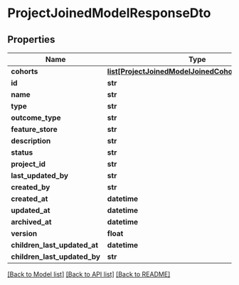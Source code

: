 # ProjectJoinedModelResponseDto

## Properties
Name | Type | Description | Notes
------------ | ------------- | ------------- | -------------
**cohorts** | [**list[ProjectJoinedModelJoinedCohortResponseDto]**](ProjectJoinedModelJoinedCohortResponseDto.md) |  | [optional] 
**id** | **str** |  | [optional] 
**name** | **str** |  | 
**type** | **str** |  | 
**outcome_type** | **str** |  | [optional] 
**feature_store** | **str** |  | 
**description** | **str** |  | [optional] 
**status** | **str** |  | [optional] 
**project_id** | **str** |  | 
**last_updated_by** | **str** |  | [optional] 
**created_by** | **str** |  | [optional] 
**created_at** | **datetime** |  | [optional] 
**updated_at** | **datetime** |  | [optional] 
**archived_at** | **datetime** |  | [optional] 
**version** | **float** |  | [optional] 
**children_last_updated_at** | **datetime** |  | [optional] 
**children_last_updated_by** | **str** |  | [optional] 

[[Back to Model list]](../README.md#documentation-for-models) [[Back to API list]](../README.md#documentation-for-api-endpoints) [[Back to README]](../README.md)

